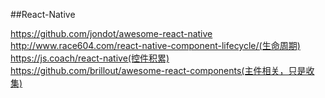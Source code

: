 ##React-Native

https://github.com/jondot/awesome-react-native
<br>
http://www.race604.com/react-native-component-lifecycle/(生命周期)
<br>
https://js.coach/react-native(控件积累)
<br>
https://github.com/brillout/awesome-react-components(主件相关，只是收集)
